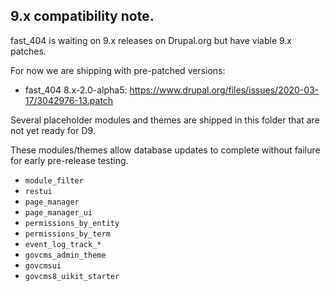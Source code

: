## 9.x compatibility note.

fast_404 is waiting on 9.x releases on Drupal.org but have viable 9.x patches.

For now we are shipping with pre-patched versions:
  * fast_404 8.x-2.0-alpha5: https://www.drupal.org/files/issues/2020-03-17/3042976-13.patch

Several placeholder modules and themes are shipped in this folder that are not yet ready for D9.

These modules/themes allow database updates to complete without failure for early pre-release testing.

  * `module_filter`
  * `restui`
  * `page_manager`
  * `page_manager_ui`
  * `permissions_by_entity`
  * `permissions_by_term`
  * `event_log_track_*`
  * `govcms_admin_theme`
  * `govcmsui`
  * `govcms8_uikit_starter`
